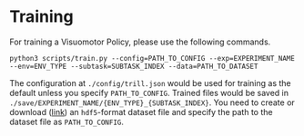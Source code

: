 # Training
For training a Visuomotor Policy, please use the following commands.
```
python3 scripts/train.py --config=PATH_TO_CONFIG --exp=EXPERIMENT_NAME --env=ENV_TYPE --subtask=SUBTASK_INDEX --data=PATH_TO_DATASET
```
The configuration at `./config/trill.json` would be used for training as the default unless you specify `PATH_TO_CONFIG`. Trained files would be saved in `./save/EXPERIMENT_NAME/{ENV_TYPE}_{SUBTASK_INDEX}`. You need to create or download ([link](https://utexas.box.com/s/3610huk9fu33m6wic16oe7crx8cahpl8)) an `hdf5`-format dataset file and specify the path to the dataset file as `PATH_TO_CONFIG`.
